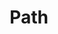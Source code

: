 ---
title: Path
tags: ["path", "line", "track", "route", "graphic", "design", "trajectory"]
icon: path
svg: '<svg xmlns="http://www.w3.org/2000/svg" width="24" height="24" fill="none" viewBox="0 0 24 24" stroke-width="1.5" stroke-linecap="round" stroke-linejoin="round" stroke="currentColor"><path d="M8.121 15.879a3 3 0 1 0-4.243 4.243 3 3 0 0 0 4.243-4.243Zm0 0L15.88 8.12m0 0a3 3 0 1 0 4.243-4.243A3 3 0 0 0 15.88 8.12Zm0 0 .004-.004"/></svg>'
---